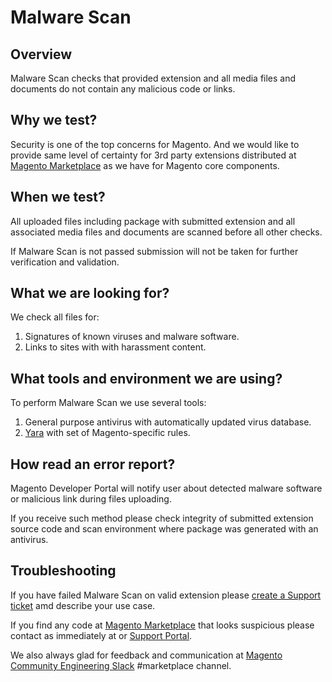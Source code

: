 # Malware Scan

## Overview

Malware Scan checks that provided extension and all media files and documents do not contain any malicious code or links.

## Why we test?

Security is one of the top concerns for Magento. And we would like to provide same level of certainty for 3rd party extensions distributed at [Magento Marketplace](https://marketplace.magento.com/) as we have for Magento core components.

## When we test?

All uploaded files including package with submitted extension and all associated media files and documents are scanned before all other checks.

If Malware Scan is not passed submission will not be taken for further verification and validation.

## What we are looking for?

We check all files for:

1. Signatures of known viruses and malware software.
2. Links to sites with with harassment content.

## What tools and environment we are using?

To perform Malware Scan we use several tools:

1. General purpose antivirus with automatically updated virus database.
2. [Yara](https://github.com/virustotal/yara) with set of Magento-specific rules.

## How read an error report?

Magento Developer Portal will notify user about detected malware software or malicious link during files uploading. 

If you receive such method please check integrity of submitted extension source code and scan environment where package was generated with an antivirus.

## Troubleshooting

If you have failed Malware Scan on valid extension please [create a Support ticket](https://marketplacesupport.magento.com/hc/en-us) amd describe your use case.

If you find any code at [Magento Marketplace](https://marketplace.magento.com/) that looks suspicious please contact as immediately at or [Support Portal](https://marketplacesupport.magento.com/hc/en-us). 

We also always glad for feedback and communication at [Magento Community Engineering Slack](https://magentocommeng.slack.com/archives/C7SL5CGDN) #marketplace channel.
